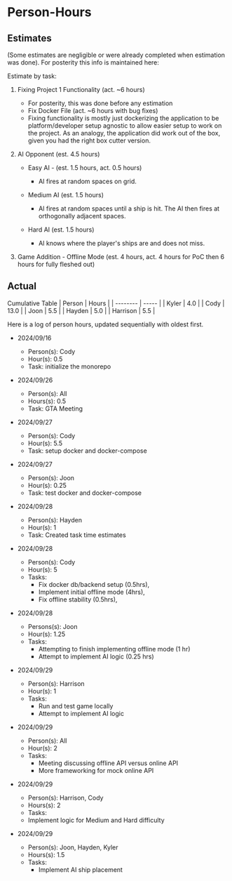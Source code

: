 # Person-Hours

## Estimates

(Some estimates are negligible or were already completed when estimation was done). For posterity this info is maintained here:

Estimate by task:
1. Fixing Project 1 Functionality (act. ~6 hours)
   - For posterity, this was done before any estimation
   - Fix Docker File (act. ~6 hours with bug fixes)
   - Fixing functionality is mostly just dockerizing the application to be platform/developer setup agnostic
     to allow easier setup to work on the project. As an analogy, the application did work out of the box,
     given you had the right box cutter version.

     

2. AI Opponent (est. 4.5 hours)
   - Easy AI - (est. 1.5 hours, act. 0.5 hours)

     * AI fires at random spaces on grid.

   - Medium AI (est. 1.5 hours)

     * AI fires at random spaces until a ship is hit. The AI then fires at orthogonally adjacent spaces.

   - Hard AI (est. 1.5 hours)

     * AI knows where the player's ships are and does not miss.

2. Game Addition - Offline Mode (est. 4 hours, act. 4 hours for PoC then 6 hours for fully fleshed out)

## Actual

Cumulative Table
| Person   | Hours |
| -------- | ----- |
| Kyler    | 4.0   |
| Cody     | 13.0  |
| Joon     | 5.5   |
| Hayden   | 5.0   |
| Harrison | 5.5   |

Here is a log of person hours, updated sequentially with oldest first.

* 2024/09/16 
  + Person(s): Cody
  + Hour(s): 0.5
  + Task: initialize the monorepo

* 2024/09/26
  + Person(s): All
  + Hours(s): 0.5
  + Task: GTA Meeting

* 2024/09/27
  + Person(s): Cody
  + Hour(s): 5.5
  + Task: setup docker and docker-compose

* 2024/09/27
  + Person(s): Joon
  + Hour(s): 0.25
  + Task: test docker and docker-compose

* 2024/09/28
  + Person(s): Hayden
  + Hour(s): 1
  + Task: Created task time estimates

* 2024/09/28
  + Person(s): Cody
  + Hour(s): 5
  + Tasks:
    - Fix docker db/backend setup (0.5hrs),
    - Implement initial offline mode (4hrs),
    - Fix offline stability (0.5hrs),

* 2024/09/28
  + Persons(s): Joon
  + Hour(s): 1.25
  + Tasks:
    - Attempting to finish implementing offline mode (1 hr)
    - Attempt to implement AI logic (0.25 hrs)

* 2024/09/29
   + Person(s): Harrison
   + Hour(s): 1
   + Tasks:
     - Run and test game locally
     - Attempt to implement AI logic

* 2024/09/29
  + Person(s): All
  + Hour(s): 2
  + Tasks:
    - Meeting discussing offline API versus online API
    - More frameworking for mock online API
   
      
* 2024/09/29
  + Person(s): Harrison, Cody
  + Hours(s): 2
  + Tasks:
   - Implement logic for Medium and Hard difficulty 

* 2024/09/29
  + Person(s): Joon, Hayden, Kyler
  + Hours(s): 1.5
  + Tasks:
    - Implement AI ship placement